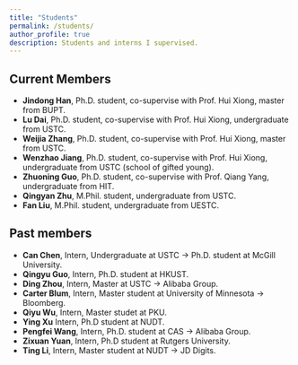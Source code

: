 ```yaml
---
title: "Students"
permalink: /students/
author_profile: true
description: Students and interns I supervised.
---
```


Current Members
---
* **Jindong Han**, Ph.D. student, co-supervise with Prof. Hui Xiong, master from BUPT.
* **Lu Dai**, Ph.D. student, co-supervise with Prof. Hui Xiong, undergraduate from USTC.
* **Weijia Zhang**, Ph.D. student, co-supervise with Prof. Hui Xiong, master from USTC.
* **Wenzhao Jiang**, Ph.D. student, co-supervise with Prof. Hui Xiong, undergraduate from USTC (school of gifted young).
* **Zhuoning Guo**, Ph.D. student, co-supervise with Prof. Qiang Yang, undergraduate from HIT.
* **Qingyan Zhu**, M.Phil. student, undergraduate from USTC. 
* **Fan Liu**, M.Phil. student, undergraduate from UESTC.

Past members
---
* **Can Chen**, Intern, Undergraduate at USTC -> Ph.D. student at McGill University.
* **Qingyu Guo**, Intern, Ph.D. student at HKUST.
* **Ding Zhou**, Intern, Master at USTC -> Alibaba Group.
* **Carter Blum**, Intern, Master student at University of Minnesota -> Bloomberg.
* **Qiyu Wu**, Intern, Master studet at PKU. 
* **Ying Xu** Intern, Ph.D student at NUDT.
* **Pengfei Wang**, Intern, Ph.D. student at CAS -> Alibaba Group.
* **Zixuan Yuan**, Intern, Ph.D student at Rutgers University.
* **Ting Li**, Intern, Master student at NUDT -> JD Digits.

